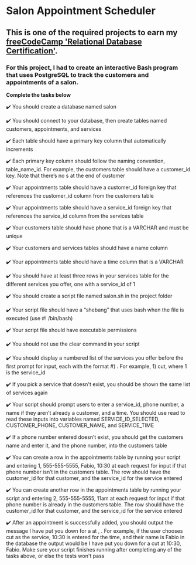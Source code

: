 # Salon Appointment Scheduler

## This is one of the required projects to earn my [freeCodeCamp 'Relational Database Certification'](https://www.freecodecamp.org/learn/relational-database/build-a-salon-appointment-scheduler-project/build-a-salon-appointment-scheduler).

### For this project, I had to create an interactive Bash program that uses PostgreSQL to track the customers and appointments of a salon.


**Complete the tasks below**

:heavy_check_mark: You should create a database named salon

:heavy_check_mark: You should connect to your database, then create tables named customers, appointments, and services

:heavy_check_mark: Each table should have a primary key column that automatically increments

:heavy_check_mark: Each primary key column should follow the naming convention, table_name_id. For example, the customers table should have a customer_id key. Note that there’s no s at the end of customer

:heavy_check_mark: Your appointments table should have a customer_id foreign key that references the customer_id column from the customers table

:heavy_check_mark: Your appointments table should have a service_id foreign key that references the service_id column from the services table

:heavy_check_mark: Your customers table should have phone that is a VARCHAR and must be unique

:heavy_check_mark: Your customers and services tables should have a name column

:heavy_check_mark: Your appointments table should have a time column that is a VARCHAR

:heavy_check_mark: You should have at least three rows in your services table for the different services you offer, one with a service_id of 1

:heavy_check_mark: You should create a script file named salon.sh in the project folder

:heavy_check_mark: Your script file should have a “shebang” that uses bash when the file is executed (use #! /bin/bash)

:heavy_check_mark: Your script file should have executable permissions

:heavy_check_mark: You should not use the clear command in your script

:heavy_check_mark: You should display a numbered list of the services you offer before the first prompt for input, each with the format #) <service>. For example, 1) cut, where 1 is the service_id

:heavy_check_mark: If you pick a service that doesn't exist, you should be shown the same list of services again

:heavy_check_mark: Your script should prompt users to enter a service_id, phone number, a name if they aren’t already a customer, and a time. You should use read to read these inputs into variables named SERVICE_ID_SELECTED, CUSTOMER_PHONE, CUSTOMER_NAME, and SERVICE_TIME

:heavy_check_mark: If a phone number entered doesn’t exist, you should get the customers name and enter it, and the phone number, into the customers table

:heavy_check_mark: You can create a row in the appointments table by running your script and entering 1, 555-555-5555, Fabio, 10:30 at each request for input if that phone number isn’t in the customers table. The row should have the customer_id for that customer, and the service_id for the service entered

:heavy_check_mark: You can create another row in the appointments table by running your script and entering 2, 555-555-5555, 11am at each request for input if that phone number is already in the customers table. The row should have the customer_id for that customer, and the service_id for the service entered

:heavy_check_mark: After an appointment is successfully added, you should output the message I have put you down for a <service> at <time>, <name>. For example, if the user chooses cut as the service, 10:30 is entered for the time, and their name is Fabio in the database the output would be I have put you down for a cut at 10:30, Fabio. Make sure your script finishes running after completing any of the tasks above, or else the tests won't pass